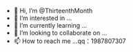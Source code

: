 - 👋 Hi, I’m @ThirteenthMonth
- 👀 I’m interested in ...
- 🌱 I’m currently learning ...
- 💞️ I’m looking to collaborate on ...
- 📫 How to reach me ...qq：1987807307

<!---
ThirteenthMonth/ThirteenthMonth is a ✨ special ✨ repository because its `README.md` (this file) appears on your GitHub profile.
You can click the Preview link to take a look at your changes.
--->
